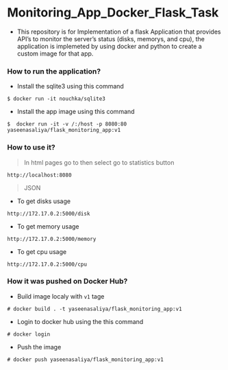 # Monitoring_App_Docker_Flask_Task
* This repository is for Implementation of a flask Application that provides API’s to monitor the server’s status (disks, memorys, and cpu), the application is implemeted by using docker and python to create a custom image for that app.

### How to run the application?
* Install the sqlite3 using this command 
```
$ docker run -it nouchka/sqlite3
```
* Install the app image using this command 
```
$  docker run -it -v /:/host -p 8080:80 yaseenasaliya/flask_monitoring_app:v1
```

### How to use it?
> In html pages go to then select go to statistics button
```
http://localhost:8080
```
> JSON
* To get disks usage 
```
http://172.17.0.2:5000/disk
```
* To get memory usage 
```
http://172.17.0.2:5000/memory
```
* To get cpu usage 
```
http://172.17.0.2:5000/cpu
```

### How it was pushed on Docker Hub?
* Build image localy with `v1` tage
```
# docker build . -t yaseenasaliya/flask_monitoring_app:v1
```
* Login to docker hub using the this command
```
# docker login
```
* Push the image
```
# docker push yaseenasaliya/flask_monitoring_app:v1
```
